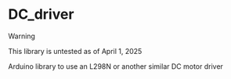 # DC_driver

> [!Warning]
> This library is untested as of April 1, 2025

Arduino library to use an L298N or another similar DC motor driver
